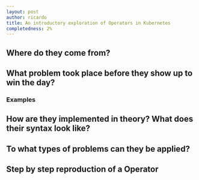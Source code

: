 ```yaml
---
layout: post
author: ricardo
title: An introductory exploration of Operators in Kubernetes
completedness: 2%
---
```


## Where do they come from?
## What problem took place before they show up to win the day?
### Examples
## How are they implemented in theory? What does their syntax look like?
## To what types of problems can they be applied?
## Step by step reproduction of a Operator
